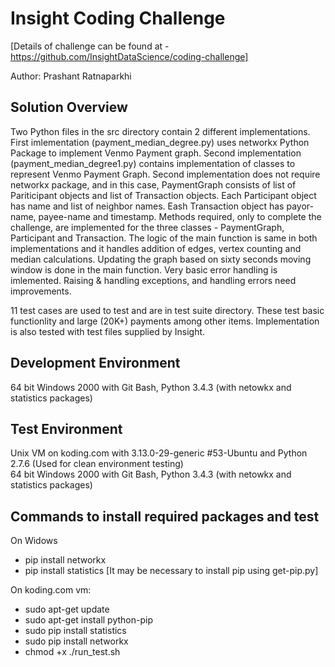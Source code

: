 # Insight Coding Challenge
[Details of challenge can be found at - https://github.com/InsightDataScience/coding-challenge]

Author: Prashant Ratnaparkhi
## Solution Overview 
Two Python files in the src directory contain 2 different implementations. First imlementation (payment_median_degree.py) uses 
networkx Python Package to implement Venmo Payment graph. Second implementation (payment_median_degree1.py) contains implementation 
of classes to represent Venmo Payment Graph. Second implementation does not require networkx package, and in this case, PaymentGraph 
consists of list of Pariticipant objects and list of Transaction objects. Each Participant object has name and list of neighbor names. 
Eash Transaction object has payor-name, payee-name and timestamp. Methods required, only to complete the challenge, are implemented for 
the three classes - PaymentGraph, Participant and Transaction. The logic of the main function is same in both implementations and it 
handles addition of edges, vertex counting and median calculations. Updating the graph based on sixty seconds moving window is done 
in the main function. Very basic error handling is imlemented. Raising & handling exceptions, and handling errors need improvements. 

11 test cases are used to test and are in test suite directory. These test basic functionlity and large (20K+) payments among other 
items. Implementation is also tested with test files supplied by Insight. 

## Development Environment
64 bit Windows 2000 with Git Bash, Python 3.4.3 (with netowkx and statistics packages)

## Test Environment 
Unix VM on koding.com with 3.13.0-29-generic #53-Ubuntu and Python 2.7.6  (Used for clean environment testing)  
64 bit Windows 2000 with Git Bash, Python 3.4.3 (with netowkx and statistics packages)

## Commands to install required packages and test
On Widows
* pip install networkx 
* pip install statistics
[It may be necessary to install pip using get-pip.py]

On koding.com vm:
* sudo apt-get update
* sudo apt-get install python-pip
* sudo pip install statistics
* sudo pip install networkx 
* chmod +x ./run_test.sh 
